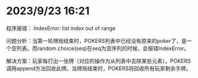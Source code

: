 # 2023/9/23	16:21

程序报错： IndexError: list index out of range

问题分析：当第一轮牌局结束时，POKERS列表中已经没有原来的poker了，是一个空列表。而random.choice(seq)在seq为空序列的时候，会报错IndexError。

解决方案：玩家每打出一张牌（对应的操作为从列表中去除某些元素），POKERS调用append方法回收此牌。当牌局结束时，POKERS将回收所有玩家剩余手牌。